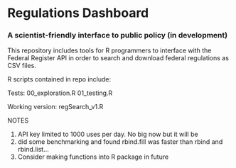 # Regulations Dashboard

### A scientist-friendly interface to public policy (in development)

This repository includes tools for R programmers to interface with the Federal Register API in order to search and download federal regulations as CSV files.

R scripts contained in repo include:

Tests:
00_exploration.R
01_testing.R

Working version:
regSearch_v1.R

NOTES
1) API key limited to 1000 uses per day. No big now but it will be
2) did some benchmarking and found rbind.fill was faster than rbind and rbind.list...
3) Consider making functions into R package in future


